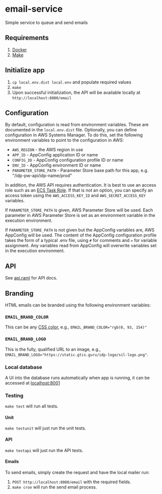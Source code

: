 # email-service
Simple service to queue and send emails


## Requirements
1. [Docker](https://www.docker.com/get-docker)
2. [Make](https://www.gnu.org/software/make/) 

## Initialize app
1. `cp local.env.dist local.env` and populate required values
2. `make`
3. Upon successful initialization, the API will be available locally at `http://localhost:8080/email`

## Configuration

By default, configuration is read from environment variables. These are documented
in the `local.env.dist` file. Optionally, you can define configuration in AWS Systems Manager.
To do this, set the following environment variables to point to the configuration in
AWS:

* `AWS_REGION` - the AWS region in use
* `APP_ID` - AppConfig application ID or name
* `CONFIG_ID` - AppConfig configuration profile ID or name
* `ENV_ID` - AppConfig environment ID or name
* `PARAMETER_STORE_PATH` - Parameter Store base path for this app, e.g. "/idp-pw-api/idp-name/prod"

In addition, the AWS API requires authentication. It is best to use an access role
such as an [ECS Task Role](https://docs.aws.amazon.com/AmazonECS/latest/developerguide/task-iam-roles.html).
If that is not an option, you can specify an access token using the `AWS_ACCESS_KEY_ID` and
`AWS_SECRET_ACCESS_KEY` variables.

If `PARAMETER_STORE_PATH` is given, AWS Parameter Store will be used. Each parameter in AWS Parameter
Store is set as an environment variable in the execution environment.

If `PARAMETER_STORE_PATH` is not given but the AppConfig variables are, AWS AppConfig will be used.
The content of the AppConfig configuration profile takes the form of a typical .env file, using `#`
for comments and `=` for variable assignment. Any variables read from AppConfig will overwrite variables
set in the execution environment.

## API
See [api.raml](api.raml) for API docs.

## Branding
HTML emails can be branded using the following environment variables:

### `EMAIL_BRAND_COLOR`
This can be any [CSS color](https://developer.mozilla.org/en-US/docs/Web/CSS/color_value), e.g., `EMAIL_BRAND_COLOR="rgb(0, 93, 154)"`

### `EMAIL_BRAND_LOGO`
This is the fully, qualified URL to an image, e.g., `EMAIL_BRAND_LOGO="https://static.gtis.guru/idp-logo/sil-logo.png"`. 

### Local database
A UI into the database runs automatically when app is running, it can be accessed at [localhost:8001](http://localhost:8001)

### Testing
`make test` will run all tests.

#### Unit
`make testunit` will just run the unit tests.

#### API
`make testapi` will just run the API tests.

#### Emails
To send emails, simply create the request and have the local mailer run:
1.  `POST http://localhost:8080/email` with the required fields.
2.  `make cron` will run the send email process.

 
